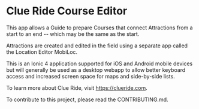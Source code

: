 # Clue Ride Course Editor
This app allows a Guide to prepare Courses that connect Attractions
from a start to an end -- which may be the same as the start.

Attractions are created and edited in the field using a separate app
called the Location Editor MobiLoc.

This is an Ionic 4 application supported for iOS and Android 
mobile devices but will generally be used as a desktop webapp to allow better
keyboard access and increased screen space for maps and side-by-side lists.

To learn more about Clue Ride, visit https://clueride.com.

To contribute to this project, please read the CONTRIBUTING.md.

